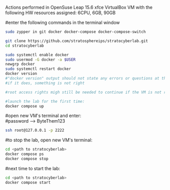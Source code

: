 Actions performed in OpenSuse Leap 15.6 xfce VirtualBox VM with the following HW resources assigned: 6CPU, 6GB, 90GB

#enter the following commands in the terminal window
```bash
sudo zypper in git docker docker-compose docker-compose-switch

git clone https://github.com/stratosphereips/stratocyberlab.git
cd stratocyberlab

sudo systemctl enable docker
sudo usermod -G docker -a $USER
newgrp docker
sudo systemctl restart docker
docker version
#"docker version" output should not state any errors or questions at this point,
#if it does, something is not right

#root access rights migh still be needed to continue if the VM is not restarted or user hasn't loged out

#launch the lab for the first time:
docker compose up
```

#open new VM's terminal and enter:  
#password --> ByteThem123
```bash
ssh root@127.0.0.1 -p 2222
```

#to stop the lab, open new VM's terminal:
```bash
cd <path to stratocyberlab>
docker compose ps
docker compose stop
```

#next time to start the lab:
```bash
cd <path to stratocyberlab>
docker compose start
```
